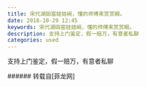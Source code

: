 ```yaml
---
title: 宋代湖田窑娃娃碗，懂的师傅来赏赏眼。
date: 2018-10-29 12:45
keywords: 宋代湖田窑娃娃碗，懂的师傅来赏赏眼。
description: 支持上门鉴定，假一赔万，有意者私聊
categories: used
---
```

<td class="t_f" id="postmessage_2183450">

<img alt="" border="0" class="zoom" data-cf-modified-be511a39650a821b896356fd-="" file="http://www.flw.ph/data/appbyme/upload/image/201810/29/gNybASxLGOta.jpg" id="aimg_Gngds" lazyloadthumb="1" onclick="" onmouseover="" src="http://www.flw.ph/data/appbyme/upload/image/201810/29/gNybASxLGOta.jpg"/><br/>
<img alt="" border="0" class="zoom" data-cf-modified-be511a39650a821b896356fd-="" file="http://www.flw.ph/data/appbyme/upload/image/201810/29/nDOozkeO4LSo.jpg" id="aimg_mL2F7" lazyloadthumb="1" onclick="" onmouseover="" src="http://www.flw.ph/data/appbyme/upload/image/201810/29/nDOozkeO4LSo.jpg"/><br/>
支持上门鉴定，假一赔万，有意者私聊<br/>
<img alt="" border="0" class="zoom" data-cf-modified-be511a39650a821b896356fd-="" file="http://www.flw.ph/data/appbyme/upload/image/201810/29/731AjX1opE05.jpg" id="aimg_dVbY5" lazyloadthumb="1" onclick="" onmouseover="" src="http://www.flw.ph/data/appbyme/upload/image/201810/29/731AjX1opE05.jpg"/><br/>
</td>
###### 转载自[菲龙网]